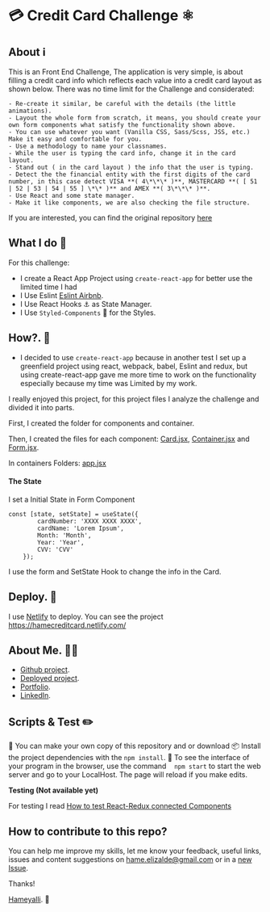 # 💳 Credit Card Challenge ⚛️

## About ℹ️

This is an Front End Challenge, The application is very simple, is about filling a credit card info which reflects each value into a credit card layout as shown below.
There was no time limit for the Challenge and considerated: 

    - Re-create it similar, be careful with the details (the little animations).
    - Layout the whole form from scratch, it means, you should create your own form components what satisfy the functionality shown above.
    - You can use whatever you want (Vanilla CSS, Sass/Scss, JSS, etc.) Make it easy and comfortable for you.
    - Use a methodology to name your classnames.
    - While the user is typing the card info, change it in the card layout.
    - Stand out ( in the card layout ) the info that the user is typing.
    - Detect the the financial entity with the first digits of the card number, in this case detect VISA **( 4\*\*\* )**, MASTERCARD **( [ 51 | 52 | 53 | 54 | 55 ] \*\* )** and AMEX **( 3\*\*\* )**. 
    - Use React and some state manager.
    - Make it like components, we are also checking the file structure.

If you are interested, you can find the original repository [here](https://github.com/Creditas/mx_challenge_frontend)

## What I do 📝

For this challenge:

- I create a React App Project using `create-react-app` for better use the limited time I had
- I Use Eslint [Eslint Airbnb](https://github.com/airbnb/javascript).
- I Use React Hooks ⚓ as State Manager.
- I Use `Styled-Components` 💅 for the Styles. 

## How?. 📅

- I decided to use `create-react-app` because in another test I set up a greenfield project using react, webpack, babel, Eslint and redux, but using create-react-app gave me more time to work on the functionality especially because my time was Limited by my work.

I really enjoyed this project, for this project files I analyze the challenge and divided it into parts.

First, I created the folder for components and container.

Then, I created the files for each component: [Card.jsx](https://github.com/AcheZeta/credit-card-react/blob/develop/src/components/Card.jsx), [Container.jsx](https://github.com/AcheZeta/credit-card-react/blob/develop/src/components/Card.jsx) and [Form.jsx](https://github.com/AcheZeta/credit-card-react/blob/develop/src/components/Card.jsx).

In containers Folders: [app.jsx](https://github.com/AcheZeta/credit-card-react/blob/develop/src/containers/App.jsx)


#### The State 
I set a Initial State in Form Component
```
const [state, setState] = useState({
        cardNumber: 'XXXX XXXX XXXX',
        cardName: 'Lorem Ipsum',
        Month: 'Month',
        Year: 'Year',
        CVV: 'CVV'
    });
```

I use the form and SetState Hook to change the info in the Card.

## Deploy. 🚀

I use [Netlify](https://www.netlify.com/) to deploy.
You can see the project <https://hamecreditcard.netlify.com/>


## About Me. 👩‍💻 

- [Github project](https://github.com/AcheZeta/credit-card-react).
- [Deployed project](https://hamecreditcard.netlify.com/).
- [Portfolio](https://achezeta.github.io/portafolio/).
- [LinkedIn](https://www.linkedin.com/in/hame-elizalde/).


## Scripts & Test ✏️ 

🍴 You can make your own copy of this repository and or download
📦 Install the project dependencies with the `npm install`.
🚀 To see the interface of your program in the browser, use the command
   `npm start` to start the web server and go to your LocalHost. The page will reload if you make edits.

**Testing (Not available yet)**

For testing I read [How to test React-Redux connected Components](https://www.robinwieruch.de/react-connected-component-test)

## How to contribute to this repo?

You can help me improve my skills, let me know your feedback, useful links, issues and content suggestions on <hame.elizalde@gmail.com> or in a [new Issue](https://github.com/AcheZeta/credit-card-react/issues/new).

Thanks! 

[Hameyalli](https://achezeta.github.io/portafolio/). 💌

